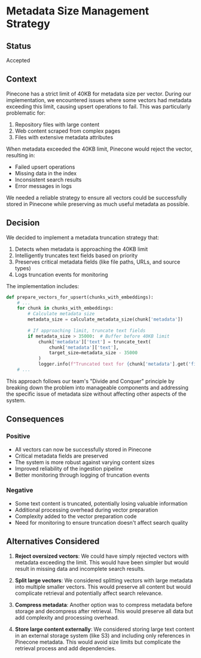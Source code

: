 # Metadata Size Management Strategy

## Status
Accepted

## Context
Pinecone has a strict limit of 40KB for metadata size per vector. During our implementation, we encountered issues where some vectors had metadata exceeding this limit, causing upsert operations to fail. This was particularly problematic for:

1. Repository files with large content
2. Web content scraped from complex pages
3. Files with extensive metadata attributes

When metadata exceeded the 40KB limit, Pinecone would reject the vector, resulting in:
- Failed upsert operations
- Missing data in the index
- Inconsistent search results
- Error messages in logs

We needed a reliable strategy to ensure all vectors could be successfully stored in Pinecone while preserving as much useful metadata as possible.

## Decision
We decided to implement a metadata truncation strategy that:

1. Detects when metadata is approaching the 40KB limit
2. Intelligently truncates text fields based on priority
3. Preserves critical metadata fields (like file paths, URLs, and source types)
4. Logs truncation events for monitoring

The implementation includes:

```python
def prepare_vectors_for_upsert(chunks_with_embeddings):
    # ...
    for chunk in chunks_with_embeddings:
        # Calculate metadata size
        metadata_size = calculate_metadata_size(chunk['metadata'])
        
        # If approaching limit, truncate text fields
        if metadata_size > 35000:  # Buffer before 40KB limit
            chunk['metadata']['text'] = truncate_text(
                chunk['metadata']['text'], 
                target_size=metadata_size - 35000
            )
            logger.info(f"Truncated text for {chunk['metadata'].get('file_path', 'unknown')} to fit metadata size limit")
    # ...
```

This approach follows our team's "Divide and Conquer" principle by breaking down the problem into manageable components and addressing the specific issue of metadata size without affecting other aspects of the system.

## Consequences

### Positive
- All vectors can now be successfully stored in Pinecone
- Critical metadata fields are preserved
- The system is more robust against varying content sizes
- Improved reliability of the ingestion pipeline
- Better monitoring through logging of truncation events

### Negative
- Some text content is truncated, potentially losing valuable information
- Additional processing overhead during vector preparation
- Complexity added to the vector preparation code
- Need for monitoring to ensure truncation doesn't affect search quality

## Alternatives Considered

1. **Reject oversized vectors**: We could have simply rejected vectors with metadata exceeding the limit. This would have been simpler but would result in missing data and incomplete search results.

2. **Split large vectors**: We considered splitting vectors with large metadata into multiple smaller vectors. This would preserve all content but would complicate retrieval and potentially affect search relevance.

3. **Compress metadata**: Another option was to compress metadata before storage and decompress after retrieval. This would preserve all data but add complexity and processing overhead.

4. **Store large content externally**: We considered storing large text content in an external storage system (like S3) and including only references in Pinecone metadata. This would avoid size limits but complicate the retrieval process and add dependencies.
